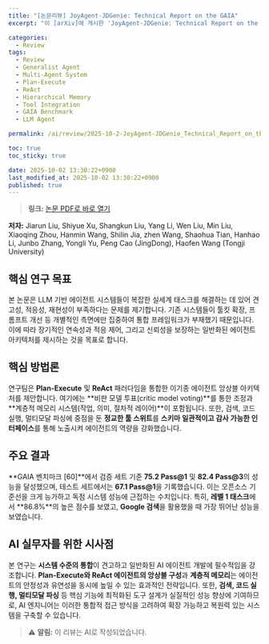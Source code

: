 ```yaml
---
title: "[논문리뷰] JoyAgent-JDGenie: Technical Report on the GAIA"
excerpt: "이 [arXiv]에 게시한 'JoyAgent-JDGenie: Technical Report on the GAIA' 논문에 대한 자세한 리뷰입니다."

categories:
  - Review
tags:
  - Review
  - Generalist Agent
  - Multi-Agent System
  - Plan-Execute
  - ReAct
  - Hierarchical Memory
  - Tool Integration
  - GAIA Benchmark
  - LLM Agent

permalink: /ai/review/2025-10-2-JoyAgent-JDGenie_Technical_Report_on_the_GAIA/

toc: true
toc_sticky: true

date: 2025-10-02 13:30:22+0900
last_modified_at: 2025-10-02 13:30:22+0900
published: true
---
```

> **링크:** [논문 PDF로 바로 열기](https://arxiv.org/abs/2510.00510)

**저자:** Jiarun Liu, Shiyue Xu, Shangkun Liu, Yang Li, Wen Liu, Min Liu, Xiaoqing Zhou, Hanmin Wang, Shilin Jia, zhen Wang, Shaohua Tian, Hanhao Li, Junbo Zhang, Yongli Yu, Peng Cao (JingDong), Haofen Wang (Tongji University)



## 핵심 연구 목표
본 논문은 LLM 기반 에이전트 시스템들이 복잡한 실세계 태스크를 해결하는 데 있어 견고성, 적응성, 재현성이 부족하다는 문제를 제기합니다. 기존 시스템들이 툴킷 확장, 프롬프트 개선 등 개별적인 측면에만 집중하여 통합 프레임워크가 부재했기 때문입니다. 이에 따라 장기적인 연속성과 적응 제어, 그리고 신뢰성을 보장하는 일반화된 에이전트 아키텍처를 제시하는 것을 목표로 합니다.

## 핵심 방법론
연구팀은 **Plan-Execute** 및 **ReAct** 패러다임을 통합한 이기종 에이전트 앙상블 아키텍처를 제안합니다. 여기에는 **비판 모델 투표(critic model voting)**를 통한 조정과 **계층적 메모리 시스템(작업, 의미, 절차적 레이어)**이 포함됩니다. 또한, 검색, 코드 실행, 멀티모달 파싱에 중점을 둔 **정교한 툴 스위트**를 **스키마 일관적이고 감사 가능한 인터페이스**를 통해 노출시켜 에이전트의 역량을 강화했습니다.

## 주요 결과
**GAIA 벤치마크 [60]**에서 검증 세트 기준 **75.2 Pass@1** 및 **82.4 Pass@3**의 성능을 달성했으며, 테스트 세트에서는 **67.1 Pass@1**을 기록했습니다. 이는 오픈소스 기준선을 크게 능가하고 독점 시스템 성능에 근접하는 수치입니다. 특히, **레벨 1 태스크**에서 **86.8%**의 높은 점수를 보였고, **Google 검색**을 활용했을 때 가장 뛰어난 성능을 보였습니다.

## AI 실무자를 위한 시사점
본 연구는 **시스템 수준의 통합**이 견고하고 일반화된 AI 에이전트 개발에 필수적임을 강조합니다. **Plan-Execute와 ReAct 에이전트의 앙상블 구성**과 **계층적 메모리**는 에이전트의 안정성과 유연성을 동시에 높일 수 있는 효과적인 전략입니다. 또한, **검색, 코드 실행, 멀티모달 파싱** 등 핵심 기능에 최적화된 도구 설계가 실질적인 성능 향상에 기여하므로, AI 엔지니어는 이러한 통합적 접근 방식을 고려하여 확장 가능하고 복원력 있는 시스템을 구축할 수 있습니다.

> ⚠️ **알림:** 이 리뷰는 AI로 작성되었습니다.